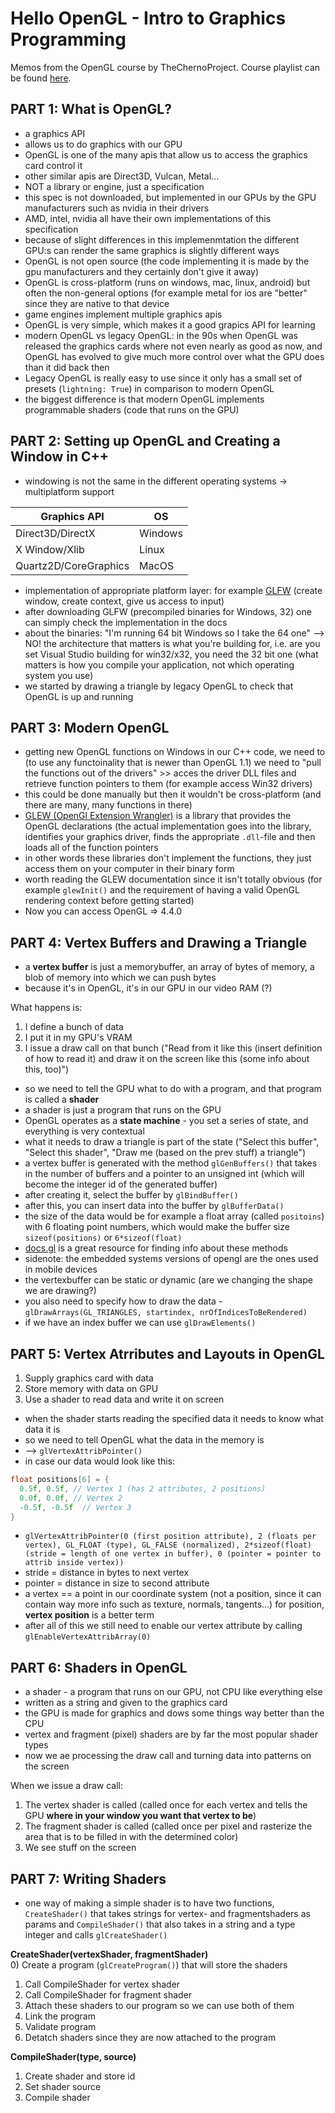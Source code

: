 # Hello OpenGL - Intro to Graphics Programming
Memos from the OpenGL course by TheChernoProject. Course playlist can be found [here](https://www.youtube.com/playlist?list=PLlrATfBNZ98foTJPJ_Ev03o2oq3-GGOS2).

## PART 1: What is OpenGL?
- a graphics API
- allows us to do graphics with our GPU
- OpenGL is one of the many apis that allow us to access the graphics card control it
- other similar apis are Direct3D, Vulcan, Metal...
- NOT a library or engine, just a specification
- this spec is not downloaded, but implemented in our GPUs by the GPU manufacturers such as nvidia in their drivers
- AMD, intel, nvidia all have their own implementations of this specification
- because of slight differences in this implemenmtation the different GPU:s can render the same graphics is slightly different ways
- OpenGL is not open source (the code implementing it is made by the gpu manufacturers and they certainly don't give it away)
- OpenGL is cross-platform (runs on windows, mac, linux, android) but often the non-general options (for example metal for ios are "better" since they are native to that device
- game engines implement multiple graphics apis
- OpenGL is very simple, which makes it a good grapics API for learning
- modern OpenGL vs legacy OpenGL: in the 90s when OpenGL was released the graphics cards where not even nearly as good as now, and OpenGL has evolved to give much more control over what the GPU does than it did back then
- Legacy OpenGL is really easy to use since it only has a small set of presets (`lightning: True`) in comparison to modern OpenGL
- the biggest difference is that modern OpenGL implements programmable shaders (code that runs on the GPU) 

## PART 2: Setting up OpenGL and Creating a Window in C++
- windowing is not the same in the different operating systems -> multiplatform support

| Graphics API | OS |
|---------------|----|
| Direct3D/DirectX | Windows |
| X Window/Xlib | Linux |
| Quartz2D/CoreGraphics | MacOS |

- implementation of appropriate platform layer: for example [GLFW](https://www.glfw.org/) (create window, create context, give us access to input)
- after downloading GLFW (precompiled binaries for Windows, 32) one can simply check the implementation in the docs
- about the binaries: "I'm running 64 bit Windows so I take the 64 one" --> NO! the architecture that matters is what you're building for, i.e. are you set Visual Studio building for win32/x32, you need the 32 bit one (what matters is how you compile your application, not which operating system you use)
- we started by drawing a triangle by legacy OpenGL to check that OpenGL is up and running

## PART 3: Modern OpenGL
- getting new OpenGL functions on Windows in our C++ code, we need to (to use any functoinality that is newer than OpenGL 1.1) we need to "pull the functions out of the drivers" >> acces the driver DLL files and retrieve function pointers to them (for example access Win32 drivers)
- this could be done manually but then it wouldn't be cross-platform (and there are many, many functions in there)
- [GLEW (OpenGl Extension Wrangler)](https://en.wikipedia.org/wiki/OpenGL_Extension_Wrangler_Library) is a library that provides the OpenGL declarations (the actual implementation goes into the library, identifies your graphics driver, finds the appropriate `.dll`-file and then loads all of the function pointers
- in other words these libraries don't implement the functions, they just access them on your computer in their binary form
- worth reading the GLEW documentation since it isn't totally obvious (for example `glewInit()` and the requirement of having a valid OpenGL rendering context before getting started)
- Now you can access OpenGL => 4.4.0

## PART 4: Vertex Buffers and Drawing a Triangle
- a **vertex buffer** is just a memorybuffer, an array of bytes of memory, a blob of memory into which we can push bytes
- because it's in OpenGL, it's in our GPU in our video RAM (?)

What happens is:
1) I define a bunch of data
2) I put it in my GPU's VRAM
3) I issue a draw call on that bunch ("Read from it like this (insert definition of how to read it) and draw it on the screen like this (some info about this, too)")

- so we need to tell the GPU what to do with a program, and that program is called a **shader**
- a shader is just a program that runs on the GPU
- OpenGL operates as a **state machine** - you set a series of state, and everything is very contextual
- what it needs to draw a triangle is part of the state ("Select this buffer", "Select this shader", "Draw me (based on the prev stuff) a triangle")
- a vertex buffer is generated with the method `glGenBuffers()` that takes in the number of buffers and a pointer to an unsigned int (which will become the integer id of the generated buffer)
- after creating it, select the buffer by `glBindBuffer()`
- after this, you can insert data into the buffer by `glBufferData()`
- the size of the data would be for example a float array (called `positoins`) with 6 floating point numbers, which would make the buffer size `sizeof(positions)` or `6*sizeof(float)`
- [docs.gl](docs.gl) is a great resource for finding info about these methods
- sidenote: the embedded systems versions of opengl are the ones used in mobile devices
- the vertexbuffer can be static or dynamic (are we changing the shape we are drawing?)
- you also need to specify how to draw the data - `glDrawArrays(GL_TRIANGLES, startindex, nrOfIndicesToBeRendered)`
- if we have an index buffer we can use `glDrawElements()`

## PART 5: Vertex Atrributes and Layouts in OpenGL
1) Supply graphics card with data
2) Store memory with data on GPU
3) Use a shader to read data and write it on screen

- when the shader starts reading the specified data it needs to know what data it is
- so we need to tell OpenGL what the data in the memory is
- --> `glVertexAttribPointer()` 
- in case our data would look like this: 
```cpp
float positions[6] = {
  0.5f, 0.5f, // Vertex 1 (has 2 attributes, 2 positions)
  0.0f, 0.0f, // Vertex 2
  -0.5f, -0.5f  // Vertex 3
}
```
- `glVertexAttribPointer(0 (first position attribute), 2 (floats per vertex), GL_FLOAT (type), GL_FALSE (normalized), 2*sizeof(float) (stride = length of one vertex in buffer), 0 (pointer = pointer to attrib inside vertex))`
- stride = distance in bytes to next vertex
- pointer = distance in size to second attribute
- a vertex == a point in our coordinate system (not a position, since it can contain way more info such as texture, normals, tangents...) for position, **vertex position** is a  better term
- after all of this we still need to enable our vertex attribute by calling `glEnableVertexAttribArray(0)`

## PART 6: Shaders in OpenGL
- a shader - a program that runs on our GPU, not CPU like everything else
- written as a string and given to the graphics card
- the GPU is made for graphics and dows some things way better than the CPU
- vertex and fragment (pixel) shaders are by far the most popular shader types
- now we ae processing the draw call and turning data into patterns on the screen

When we issue a draw call:
1) The vertex shader is called (called once for each vertex and tells the GPU **where in your window you want that vertex to be**)
2) The fragment shader is called (called once per pixel and rasterize the area that is to be filled in with the determined color) 
3) We see stuff on the screen

## PART 7: Writing Shaders
- one way of making a simple shader is to have two functions, `CreateShader()` that takes strings for vertex- and fragmentshaders as params and `CompileShader()` that also takes in a string and a type integer and calls `glCreateShader()`

**CreateShader(vertexShader, fragmentShader)**  
0) Create a program (`glCreateProgram()`) that will store the shaders
1) Call CompileShader for vertex shader
2) Call CompileShader for fragment shader
3) Attach these shaders to our program so we can use both of them
4) Link the program
5) Validate program
6) Detatch shaders since they are now attached to the program

**CompileShader(type, source)**
1) Create shader and store id
2) Set shader source
3) Compile shader








